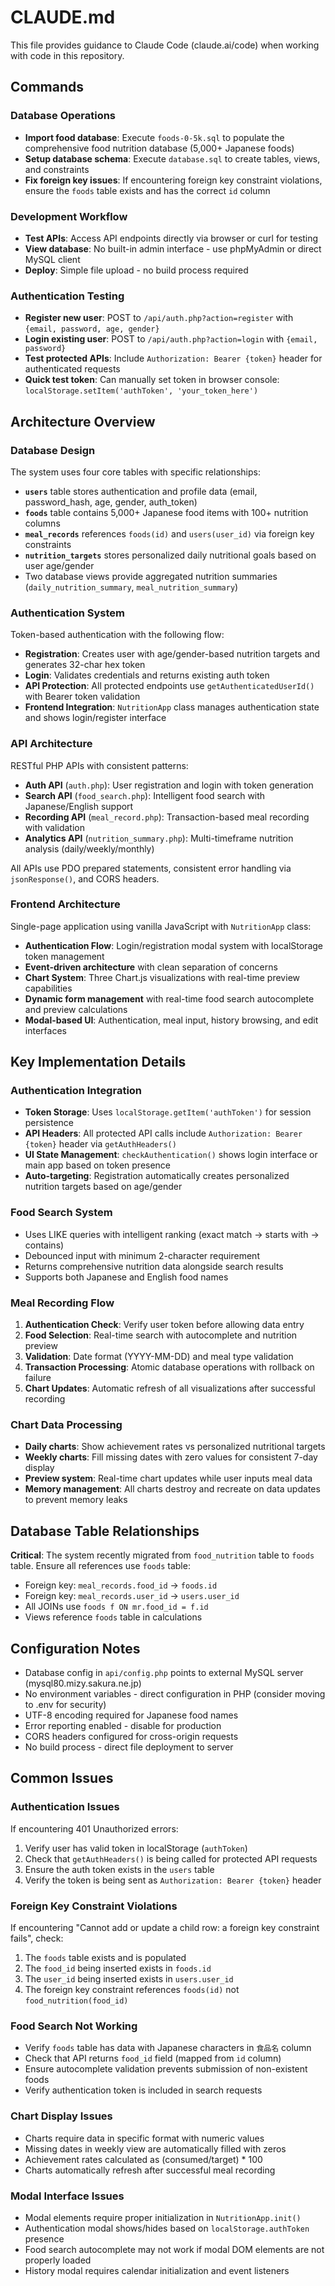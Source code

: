 # CLAUDE.md

This file provides guidance to Claude Code (claude.ai/code) when working with code in this repository.

## Commands

### Database Operations
- **Import food database**: Execute `foods-0-5k.sql` to populate the comprehensive food nutrition database (5,000+ Japanese foods)
- **Setup database schema**: Execute `database.sql` to create tables, views, and constraints
- **Fix foreign key issues**: If encountering foreign key constraint violations, ensure the `foods` table exists and has the correct `id` column

### Development Workflow
- **Test APIs**: Access API endpoints directly via browser or curl for testing
- **View database**: No built-in admin interface - use phpMyAdmin or direct MySQL client
- **Deploy**: Simple file upload - no build process required

### Authentication Testing
- **Register new user**: POST to `/api/auth.php?action=register` with `{email, password, age, gender}`
- **Login existing user**: POST to `/api/auth.php?action=login` with `{email, password}`
- **Test protected APIs**: Include `Authorization: Bearer {token}` header for authenticated requests
- **Quick test token**: Can manually set token in browser console: `localStorage.setItem('authToken', 'your_token_here')`

## Architecture Overview

### Database Design
The system uses four core tables with specific relationships:
- **`users`** table stores authentication and profile data (email, password_hash, age, gender, auth_token)
- **`foods`** table contains 5,000+ Japanese food items with 100+ nutrition columns
- **`meal_records`** references `foods(id)` and `users(user_id)` via foreign key constraints
- **`nutrition_targets`** stores personalized daily nutritional goals based on user age/gender
- Two database views provide aggregated nutrition summaries (`daily_nutrition_summary`, `meal_nutrition_summary`)

### Authentication System
Token-based authentication with the following flow:
- **Registration**: Creates user with age/gender-based nutrition targets and generates 32-char hex token
- **Login**: Validates credentials and returns existing auth token
- **API Protection**: All protected endpoints use `getAuthenticatedUserId()` with Bearer token validation
- **Frontend Integration**: `NutritionApp` class manages authentication state and shows login/register interface

### API Architecture
RESTful PHP APIs with consistent patterns:
- **Auth API** (`auth.php`): User registration and login with token generation
- **Search API** (`food_search.php`): Intelligent food search with Japanese/English support
- **Recording API** (`meal_record.php`): Transaction-based meal recording with validation
- **Analytics API** (`nutrition_summary.php`): Multi-timeframe nutrition analysis (daily/weekly/monthly)

All APIs use PDO prepared statements, consistent error handling via `jsonResponse()`, and CORS headers.

### Frontend Architecture
Single-page application using vanilla JavaScript with `NutritionApp` class:
- **Authentication Flow**: Login/registration modal system with localStorage token management
- **Event-driven architecture** with clean separation of concerns
- **Chart System**: Three Chart.js visualizations with real-time preview capabilities
- **Dynamic form management** with real-time food search autocomplete and preview calculations
- **Modal-based UI**: Authentication, meal input, history browsing, and edit interfaces

## Key Implementation Details

### Authentication Integration
- **Token Storage**: Uses `localStorage.getItem('authToken')` for session persistence
- **API Headers**: All protected API calls include `Authorization: Bearer {token}` header via `getAuthHeaders()`
- **UI State Management**: `checkAuthentication()` shows login interface or main app based on token presence
- **Auto-targeting**: Registration automatically creates personalized nutrition targets based on age/gender

### Food Search System
- Uses LIKE queries with intelligent ranking (exact match → starts with → contains)
- Debounced input with minimum 2-character requirement
- Returns comprehensive nutrition data alongside search results
- Supports both Japanese and English food names

### Meal Recording Flow
1. **Authentication Check**: Verify user token before allowing data entry
2. **Food Selection**: Real-time search with autocomplete and nutrition preview
3. **Validation**: Date format (YYYY-MM-DD) and meal type validation
4. **Transaction Processing**: Atomic database operations with rollback on failure
5. **Chart Updates**: Automatic refresh of all visualizations after successful recording

### Chart Data Processing
- **Daily charts**: Show achievement rates vs personalized nutritional targets
- **Weekly charts**: Fill missing dates with zero values for consistent 7-day display
- **Preview system**: Real-time chart updates while user inputs meal data
- **Memory management**: All charts destroy and recreate on data updates to prevent memory leaks

## Database Table Relationships

**Critical**: The system recently migrated from `food_nutrition` table to `foods` table. Ensure all references use `foods` table:
- Foreign key: `meal_records.food_id` → `foods.id`
- Foreign key: `meal_records.user_id` → `users.user_id`
- All JOINs use `foods f ON mr.food_id = f.id`
- Views reference `foods` table in calculations

## Configuration Notes

- Database config in `api/config.php` points to external MySQL server (mysql80.mizy.sakura.ne.jp)
- No environment variables - direct configuration in PHP (consider moving to .env for security)
- UTF-8 encoding required for Japanese food names
- Error reporting enabled - disable for production
- CORS headers configured for cross-origin requests
- No build process - direct file deployment to server

## Common Issues

### Authentication Issues
If encountering 401 Unauthorized errors:
1. Verify user has valid token in localStorage (`authToken`)
2. Check that `getAuthHeaders()` is being called for protected API requests
3. Ensure the auth token exists in the `users` table
4. Verify the token is being sent as `Authorization: Bearer {token}` header

### Foreign Key Constraint Violations
If encountering "Cannot add or update a child row: a foreign key constraint fails", check:
1. The `foods` table exists and is populated
2. The `food_id` being inserted exists in `foods.id`
3. The `user_id` being inserted exists in `users.user_id`
4. The foreign key constraint references `foods(id)` not `food_nutrition(food_id)`

### Food Search Not Working
- Verify `foods` table has data with Japanese characters in `食品名` column
- Check that API returns `food_id` field (mapped from `id` column)
- Ensure autocomplete validation prevents submission of non-existent foods
- Verify authentication token is included in search requests

### Chart Display Issues
- Charts require data in specific format with numeric values
- Missing dates in weekly view are automatically filled with zeros
- Achievement rates calculated as (consumed/target) * 100
- Charts automatically refresh after successful meal recording

### Modal Interface Issues
- Modal elements require proper initialization in `NutritionApp.init()`
- Authentication modal shows/hides based on `localStorage.authToken` presence
- Food search autocomplete may not work if modal DOM elements are not properly loaded
- History modal requires calendar initialization and event listeners